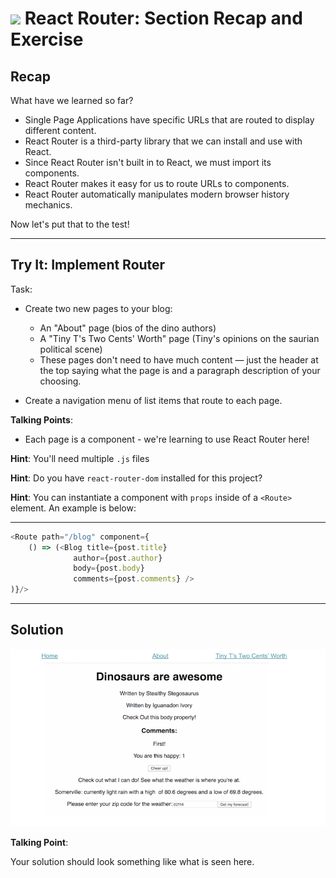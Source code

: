 # ![](https://ga-dash.s3.amazonaws.com/production/assets/logo-9f88ae6c9c3871690e33280fcf557f33.png) React Router: Section Recap and Exercise


## Recap
What have we learned so far?
* Single Page Applications have specific URLs that are routed to display
  different content.
* React Router is a third-party library that we can install and use with React.
* Since React Router isn't built in to React, we must import its components.
* React Router makes it easy for us to route URLs to components.
* React Router automatically manipulates modern browser history mechanics.

Now let's put that to the test!

---

## Try It: Implement Router


Task:

- Create two new pages to your blog:
  - An "About" page (bios of the dino authors)
  - A "Tiny T's Two Cents' Worth" page (Tiny's opinions on the saurian political scene)
  - These pages don't need to have much content — just the header at the top saying what the page is and a paragraph description of your choosing.
  
- Create a navigation menu of list items that route to each page.
 
 
  <aside class="notes">

**Talking Points**:

- Each page is a component - we're learning to use React Router here!
  

**Hint**: You'll need multiple `.js` files

**Hint**: Do you have `react-router-dom` installed for this project?

**Hint**: You can instantiate a component with `props` inside of a `<Route>` element. An example is below:

</aside>

---

```js
<Route path="/blog" component={
    () => (<Blog title={post.title}
              author={post.author}
              body={post.body}
              comments={post.comments} />
)}/>
```

---

## Solution


![Solution for Project](assets/implement-router-solution.png)

<aside class="notes">

**Talking Point**:

Your solution should look something like what is seen here.

</aside>

